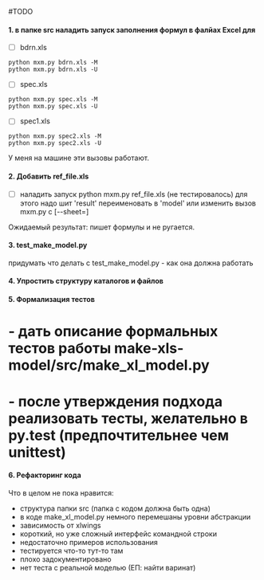 #TODO

#### 1. в папке src наладить запуск заполнения формул в фалйах Excel для

- [ ] bdrn.xls

```
python mxm.py bdrn.xls -M
python mxm.py bdrn.xls -U
```

- [ ] spec.xls

```
python mxm.py spec.xls -M
python mxm.py spec.xls -U
```

- [ ] spec1.xls

```
python mxm.py spec2.xls -M
python mxm.py spec2.xls -U
```

У меня на машине эти вызовы работают. 

#### 2. Добавить ref_file.xls 

- [ ]  наладить запуск python mxm.py ref_file.xls (не тестировалось)
    для этого надо шит 'result' переименовать в 'model' или изменить вызов mxm.py с [--sheet=<sheet>]

Ожидаемый результат: пишет формулы и не ругается.


#### 3. test_make_model.py 

придумать что делать с test_make_model.py - как она должна работать

#### 4. Упростить структуру каталогов и файлов

#### 5. Формализация тестов 
# - дать описание формальных тестов  работы make-xls-model/src/make_xl_model.py
# - после утверждения подхода реализовать тесты, желательно в py.test (предпочтительнее чем unittest)

#### 6. Рефакторинг кода 

Что в целом не пока нравится:
- структура папки src (папка с кодом должна быть одна)
- в коде make_xl_model.py немного перемешаны уровни абстракции
- зависимость от xlwings
- короткий, но уже сложный интерфейс командной строки
- недостаточно примеров использования
- тестируется что-то тут-то там 
- плохо задокументировано
- нет теста с реальной моделью (ЕП: найти варинат)
